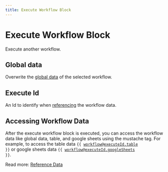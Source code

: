 ```yaml
---
title: Execute Workflow Block
---
```


# Execute Workflow Block

Execute another workflow.

## Global data
Overwrite the [global data](/api-reference/global-data.md) of the selected workflow.

## Execute Id
An Id to identify when [referencing](/api-reference/reference-data.md) the workflow data.

## Accessing Workflow Data
After the execute workflow block is executed, you can access the workflow data like global data, table, and google sheets using the mustache tag. For example, to access the table data <code v-pre>{{ workflow@executeId.table }}</code> or google sheets data <code v-pre>{{ workflow@executeId.googleSheets }}</code>.

Read more: [Reference Data](/api-reference/reference-data.md)